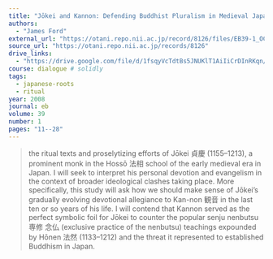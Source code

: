 ```yaml
---
title: "Jōkei and Kannon: Defending Buddhist Pluralism in Medieval Japan"
authors:
  - "James Ford"
external_url: "https://otani.repo.nii.ac.jp/record/8126/files/EB39-1_OCR_04.pdf"
source_url: "https://otani.repo.nii.ac.jp/records/8126"
drive_links:
  - "https://drive.google.com/file/d/1fsqyVcTdtBs5JNUKlT1AiIiCrDInRKqn/view?usp=drivesdk"
course: dialogue # solidly
tags:
  - japanese-roots
  - ritual
year: 2008
journal: eb
volume: 39
number: 1
pages: "11--28"
---
```


> the ritual texts and proselytizing efforts of Jōkei 貞慶 (1155–1213), a prominent monk in the Hossō 法相 school of the early medieval era in Japan. I will seek to interpret his personal devotion and evangelism in the context of broader ideological clashes taking place. More specifically, this study will ask how we should make sense of Jōkei’s gradually evolving devotional allegiance to Kan-non 観音 in the last ten or so years of his life. I will contend that Kannon served as the perfect symbolic foil for Jōkei to counter the popular senju nenbutsu 専修 念仏 (exclusive practice of the nenbutsu) teachings expounded by Hōnen 法然 (1133–1212) and the threat it represented to established Buddhism in Japan.
